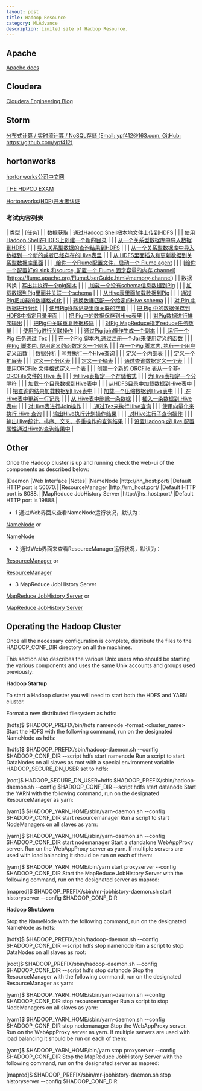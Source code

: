 ```yaml
---
layout: post
title: Hadoop Resource
category: MLAdvance
description: Limited site of Hadoop Resource.
---
```

## Apache

[Apache docs](http://hadoop.apache.org/docs/r2.6.4/hadoop-project-dist)


## Cloudera

[Cloudera Engineering Blog](http://blog.cloudera.com/)

## Storm

[分布式计算 / 实时流计算 / NoSQL存储 (Email: ypf412@163.com, GitHub: https://github.com/ypf412)](http://www.cnblogs.com/panfeng412/tag/Storm/)
## hortonworks

[hortonworks公司中文网](http://zh.hortonworks.com/)

[THE HDPCD EXAM](http://zh.hortonworks.com/training/certification/hdpcd-certification/)

[Hortonworks(HDP)开发者认证](http://ifeve.com/hortonworkshdp-hdpcd/)

### 考试内容列表

|   类型  |   [任务]    |
|   数据获取    |   [通过Hadoop Shell把本地文件上传到HDFS](http://hadoop.apache.org/docs/current/hadoop-project-dist/hadoop-common/FileSystemShell.html#put)  |
|       |   [使用Hadoop Shell在HDFS上创建一个新的目录](http://hadoop.apache.org/docs/current/hadoop-project-dist/hadoop-common/FileSystemShell.html#mkdir)  |
|       |   [从一个关系型数据库中导入数据到HDFS](http://sqoop.apache.org/docs/1.4.5/SqoopUserGuide.html#_literal_sqoop_import_literal) |
|       |   [导入关系型数据的查询结果到HDFS](http://sqoop.apache.org/docs/1.4.5/SqoopUserGuide.html#_free_form_query_imports)    |
|       |   [从一个关系型数据库中导入数据到一个新的或者已经存在的Hive表里](http://sqoop.apache.org/docs/1.4.5/SqoopUserGuide.html#_importing_data_into_hive)    |
|       |   [从 HDFS里面插入和更新数据到关系型数据库里面](http://sqoop.apache.org/docs/1.4.5/SqoopUserGuide.html#_literal_sqoop_export_literal)    |
|       |   [ 给你一个Flume配置文件，启动一个 Flume agent](https://flume.apache.org/FlumeUserGuide.html#starting-an-agent)   |
|       |   [[给你一个配置好的 sink 和source, 配置一个 Flume 固定容量的内存 channel](https://flume.apache.org/FlumeUserGuide.html#memory-channel)](https://flume.apache.org/FlumeUserGuide.html#memory-channel) |
|   数据转换    |   [写出并执行一个pig脚本](https://pig.apache.org/docs/r0.14.0/start.html#run)  |
|       |   [ 加载一个没有schema信息数据到Pig](https://pig.apache.org/docs/r0.14.0/basic.html#load)    |
|       |   [加载数据到Pig里面并关联一个schema](https://pig.apache.org/docs/r0.14.0/basic.html#load)    |
|       |   [从Hive表里面加载数据到Pig](https://cwiki.apache.org/confluence/display/Hive/HCatalog+LoadStore) |
|       |   [通过Pig把加载的数据格式化](https://pig.apache.org/docs/r0.14.0/basic.html#foreach)    |
|       |   [转换数据匹配一个给定的Hive schema](https://pig.apache.org/docs/r0.14.0/basic.html#foreach)    |
|       |   [对 Pig 中数据进行分组](https://pig.apache.org/docs/r0.14.0/basic.html#group)   |
|       |   [使用Pig移除记录里面关联的空值](https://pig.apache.org/docs/r0.14.0/basic.html#filter)   |
|       |   [把 Pig 中的数据保存到HDFS中指定目录里面](https://pig.apache.org/docs/r0.14.0/basic.html#store)    |
|       |   [把 Pig中的数据保存到Hive表里](https://cwiki.apache.org/confluence/display/Hive/HCatalog+LoadStore)   |
|       |   [对Pig数据进行排序输出](https://pig.apache.org/docs/r0.14.0/basic.html#order-by) |
|       |   [把Pig中关联重复数据移除](https://pig.apache.org/docs/r0.14.0/basic.html#distinct)    |
|       |   [对Pig MapReduce指定reduce任务数量](https://pig.apache.org/docs/r0.14.0/perf.html#parallel)    |
|       |   [使用Pig进行关联操作](https://pig.apache.org/docs/r0.14.0/basic.html#join-innerandhttps://pig.apache.org/docs/r0.14.0/basic.html#join-outer)    |
|       |   [通过Pig join操作生成一个副本](https://pig.apache.org/docs/r0.14.0/perf.html#replicated-joins)    |
|       |   [ 运行一个Pig 任务通过 Tez](https://pig.apache.org/docs/r0.14.0/perf.html#tez-mode) |
|       |   [在一个Pig 脚本内,通过注册一个Jar来使用定义的函数](https://pig.apache.org/docs/r0.14.0/basic.html#registerandhttps://pig.apache.org/docs/r0.14.0/udf.html#piggybank)    |
|       |   [在Pig 脚本内, 使用定义的函数定义一个别名](https://pig.apache.org/docs/r0.14.0/basic.html#define-udfs)   |
|       |   [在一个Pig 脚本内, 执行一个用户定义函数](https://pig.apache.org/docs/r0.14.0/basic.html#register)   |
|   数据分析    |   [写并执行一个HIve查询](https://cwiki.apache.org/confluence/display/Hive/Tutorial)   |
|       |   [定义一个内部表](https://cwiki.apache.org/confluence/display/Hive/LanguageManual+DDL#LanguageManualDDL-Create/Drop/TruncateTable)  |
|       |   [定义一个扩展表](https://cwiki.apache.org/confluence/display/Hive/LanguageManual+DDL#LanguageManualDDL-ExternalTables) |
|       |   [定义一个分区表](https://cwiki.apache.org/confluence/display/Hive/LanguageManual+DDL#LanguageManualDDL-PartitionedTables)  |
|       |   [定义一个桶表](https://cwiki.apache.org/confluence/display/Hive/LanguageManual+DDL#LanguageManualDDL-BucketedSortedTables)    |
|       |   [通过查询数据定义一个表](https://cwiki.apache.org/confluence/display/Hive/LanguageManual+DDL#LanguageManualDDL-CreateTableAsSelect(CTAS))  |
|       |   [使用ORCFile 文件格式定义一个表](http://hortonworks.com/blog/orcfile-in-hdp-2-better-compression-better-performance/)  |
|       |   [创建一个新的 ORCFile 表从一个非-ORCFile文件的 Hive 表](http://hortonworks.com/blog/orcfile-in-hdp-2-better-compression-better-performance/)   |
|       |   [为Hive表指定一个存储格式](https://cwiki.apache.org/confluence/display/Hive/LanguageManual+DDL#LanguageManualDDL-RowFormat,StorageFormat,andSerDe)    |
|       |   [为Hive表指定一个分隔符](http://hortonworks.com/hadoop-tutorial/using-hive-data-analysis/)   |
|       |   [加载一个目录数据到Hive表中](https://cwiki.apache.org/confluence/display/Hive/LanguageManual+DML#LanguageManualDML-Loadingfilesintotables) |
|       |   [从HDFS目录中加载数据到Hive表中](https://cwiki.apache.org/confluence/display/Hive/LanguageManual+DML#LanguageManualDML-Loadingfilesintotables) |
|       |   [把查询的结果加载数据到Hive表中](https://cwiki.apache.org/confluence/display/Hive/LanguageManual+DML#LanguageManualDML-InsertingdataintoHiveTablesfromqueries)   |
|       |   [加载一个压缩数据到Hive表中](https://cwiki.apache.org/confluence/display/Hive/CompressedStorage)   |
|       |   [ 在Hive表中更新一行记录](https://cwiki.apache.org/confluence/display/Hive/LanguageManual+DML#LanguageManualDML-Update)  |
|       |   [从 Hive表中删除一条数据](https://cwiki.apache.org/confluence/display/Hive/LanguageManual+DML#LanguageManualDML-Delete)  |
|       |   [插入一条数据到 Hive 表中](https://cwiki.apache.org/confluence/display/Hive/LanguageManual+DML#LanguageManualDML-InsertingvaluesintotablesfromSQL)   |
|       |   [对Hive表进行Join操作](https://cwiki.apache.org/confluence/display/Hive/LanguageManual+Joins) |
|       |   [ 通过Tez来执行Hive查询](http://hortonworks.com/hadoop-tutorial/supercharging-interactive-queries-hive-tez/)   |
|       |   [使用向量化来执行 Hive 查询](http://hortonworks.com/hadoop-tutorial/supercharging-interactive-queries-hive-tez/)  |
|       |   [输出Hive执行计划操作结果](https://cwiki.apache.org/confluence/display/Hive/LanguageManual+Explain)   |
|       |   [ 对Hive进行子查询操作](https://cwiki.apache.org/confluence/display/Hive/LanguageManual+SubQueries) |
|       |   [输出Hive统计、排序、交叉、多重操作的查询结果](https://issues.apache.org/jira/browse/HIVE-1402) |
|       |   [设置Hadoop 或Hive 配置属性通过Hive的查询结果中](https://cwiki.apache.org/confluence/display/Hive/AdminManual+Configuration#AdminManualConfiguration-ConfiguringHive)  |


## Other

Once the Hadoop cluster is up and running check the web-ui of the components as described below:

|Daemon  |Web Interface   |Notes|
|NameNode    |http://nn_host:port/    |Default HTTP port is 50070.|
|ResourceManager |http://rm_host:port/    |Default HTTP port is 8088.|
|MapReduce JobHistory Server |http://jhs_host:port/   |Default HTTP port is 19888.|


* 1 通过Web界面来查看NameNode运行状况，默认为：

[NameNode](h1:50070) or

[NameNode](http://192.168.71.128:50070)

* 2 通过Web界面来查看ResourceManager运行状况，默认为：

[ResourceManager](h1:8088) or

[ResourceManager](http://192.168.71.128:8088)

* 3 MapReduce JobHistory Server

[MapReduce JobHistory Server](h1:19888) or

[MapReduce JobHistory Server](http://192.168.71.128:19888)

## Operating the Hadoop Cluster

Once all the necessary configuration is complete, distribute the files to the HADOOP_CONF_DIR directory on all the machines.

This section also describes the various Unix users who should be starting the various components and uses the same Unix accounts and groups used previously:

**Hadoop Startup**

To start a Hadoop cluster you will need to start both the HDFS and YARN cluster.

Format a new distributed filesystem as hdfs:

[hdfs]$ $HADOOP_PREFIX/bin/hdfs namenode -format <cluster_name>
Start the HDFS with the following command, run on the designated NameNode as hdfs:

[hdfs]$ $HADOOP_PREFIX/sbin/hadoop-daemon.sh --config $HADOOP_CONF_DIR --script hdfs start namenode
Run a script to start DataNodes on all slaves as root with a special environment variable HADOOP_SECURE_DN_USER set to hdfs:

[root]$ HADOOP_SECURE_DN_USER=hdfs $HADOOP_PREFIX/sbin/hadoop-daemon.sh --config $HADOOP_CONF_DIR --script hdfs start datanode
Start the YARN with the following command, run on the designated ResourceManager as yarn:

[yarn]$ $HADOOP_YARN_HOME/sbin/yarn-daemon.sh --config $HADOOP_CONF_DIR start resourcemanager
Run a script to start NodeManagers on all slaves as yarn:

[yarn]$ $HADOOP_YARN_HOME/sbin/yarn-daemon.sh --config $HADOOP_CONF_DIR start nodemanager
Start a standalone WebAppProxy server. Run on the WebAppProxy server as yarn. If multiple servers are used with load balancing it should be run on each of them:

[yarn]$ $HADOOP_YARN_HOME/bin/yarn start proxyserver --config $HADOOP_CONF_DIR
Start the MapReduce JobHistory Server with the following command, run on the designated server as mapred:

[mapred]$ $HADOOP_PREFIX/sbin/mr-jobhistory-daemon.sh start historyserver --config $HADOOP_CONF_DIR

**Hadoop Shutdown**

Stop the NameNode with the following command, run on the designated NameNode as hdfs:

[hdfs]$ $HADOOP_PREFIX/sbin/hadoop-daemon.sh --config $HADOOP_CONF_DIR --script hdfs stop namenode
Run a script to stop DataNodes on all slaves as root:

[root]$ $HADOOP_PREFIX/sbin/hadoop-daemon.sh --config $HADOOP_CONF_DIR --script hdfs stop datanode
Stop the ResourceManager with the following command, run on the designated ResourceManager as yarn:

[yarn]$ $HADOOP_YARN_HOME/sbin/yarn-daemon.sh --config $HADOOP_CONF_DIR stop resourcemanager
Run a script to stop NodeManagers on all slaves as yarn:

[yarn]$ $HADOOP_YARN_HOME/sbin/yarn-daemon.sh --config $HADOOP_CONF_DIR stop nodemanager
Stop the WebAppProxy server. Run on the WebAppProxy server as yarn. If multiple servers are used with load balancing it should be run on each of them:

[yarn]$ $HADOOP_YARN_HOME/bin/yarn stop proxyserver --config $HADOOP_CONF_DIR
Stop the MapReduce JobHistory Server with the following command, run on the designated server as mapred:

[mapred]$ $HADOOP_PREFIX/sbin/mr-jobhistory-daemon.sh stop historyserver --config $HADOOP_CONF_DIR

